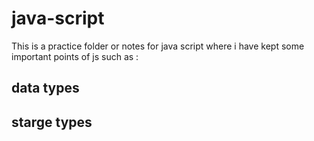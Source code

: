 # java-script
This is a practice folder or notes for java script where i have kept some important points of js such as :

## data types 
## starge types
